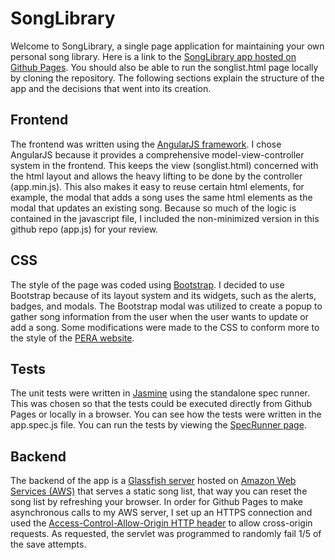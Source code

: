 # SongLibrary
Welcome to SongLibrary, a single page application for maintaining your own personal song library.
Here is a link to the [SongLibrary app hosted on Github Pages](https://khalemano.github.io/SongLibrary/songlist.html).
You should also be able to run the songlist.html page locally by cloning the repository.
The following sections explain the structure of the app and the decisions that went into its creation.

## Frontend
The frontend was written using the [AngularJS framework](https://angularjs.org/).
I chose AngularJS because it provides a comprehensive model-view-controller system in the frontend.
This keeps the view (songlist.html) concerned with the html layout and allows the heavy lifting to be done by the controller (app.min.js).
This also makes it easy to reuse certain html elements, for example, the modal that adds a song uses the same html elements as the modal that updates an existing song.
Because so much of the logic is contained in the javascript file, I included the non-minimized version in this github repo (app.js) for your review.

## CSS
The style of the page was coded using [Bootstrap](https://getbootstrap.com/).
I decided to use Bootstrap because of its layout system and its widgets, such as the alerts, badges, and modals.
The Bootstrap modal was utilized to create a popup to gather song information from the user when the user wants to update or add a song.
Some modifications were made to the CSS to conform more to the style of the [PERA website](https://www.copera.org/members/has-tables).

## Tests
The unit tests were written in [Jasmine](https://jasmine.github.io/index.html) using the standalone spec runner.
This was chosen so that the tests could be executed directly from Github Pages or locally in a browser.
You can see how the tests were written in the app.spec.js file.
You can run the tests by viewing the [SpecRunner page](https://khalemano.github.io/SongLibrary/test/SpecRunner.html).

## Backend
The backend of the app is a [Glassfish server](https://javaee.github.io/glassfish) hosted on [Amazon Web Services (AWS)](https://aws.amazon.com/) that serves a static song list, that way you can reset the song list by refreshing your browser.
In order for Github Pages to make asynchronous calls to my AWS server, I set up an HTTPS connection and used the [Access-Control-Allow-Origin HTTP header](https://developer.mozilla.org/en-US/docs/Web/HTTP/Headers/Access-Control-Allow-Origin) to allow cross-origin requests.
As requested, the servlet was programmed to randomly fail 1/5 of the save attempts.
